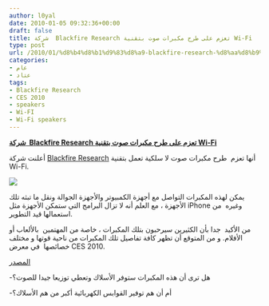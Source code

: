 ```yaml
---
author: l0yal
date: 2010-01-05 09:32:36+00:00
draft: false
title: شركة  Blackfire Research تعزم على طرح مكبرات صوت بتقنية Wi-Fi
type: post
url: /2010/01/%d8%b4%d8%b1%d9%83%d8%a9-blackfire-research-%d8%aa%d8%b9%d8%b2%d9%85-%d8%b9%d9%84%d9%89-%d8%b7%d8%b1%d8%ad-%d9%85%d9%83%d8%a8%d8%b1%d8%a7%d8%aa-%d8%b5%d9%88%d8%aa-%d8%a8%d8%aa%d9%82%d9%86%d9%8a%d8%a9/
categories:
- عام
- عتاد
tags:
- Blackfire Research
- CES 2010
- speakers
- Wi-FI
- Wi-Fi speakers
---
```


[**شركة  Blackfire Research تعزم على طرح مكبرات صوت بتقنية Wi-Fi**](https://www.it-scoop.com/2010/01/%d8%b4%d8%b1%d9%83%d8%a9-blackfire-research-%d8%aa%d8%b9%d8%b2%d9%85-%d8%b9%d9%84%d9%89-%d8%b7%d8%b1%d8%ad-%d9%85%d9%83%d8%a8%d8%b1%d8%a7%d8%aa-%d8%b5%d9%88%d8%aa-%d8%a8%d8%aa%d9%82%d9%86%d9%8a%d8%a9/)


أعلنت شركة [ Blackfire Research](http://www.bfrx.com/) أنها تعزم  طرح مكبرات صوت لا سلكية تعمل بتقنية Wi-Fi.

[![](https://www.it-scoop.com/wp-content/uploads/2010/01/BRSpeakers_270x269.jpg)
](https://www.it-scoop.com/2010/01/%d8%b4%d8%b1%d9%83%d8%a9-blackfire-research-%d8%aa%d8%b9%d8%b2%d9%85-%d8%b9%d9%84%d9%89-%d8%b7%d8%b1%d8%ad-%d9%85%d9%83%d8%a8%d8%b1%d8%a7%d8%aa-%d8%b5%d9%88%d8%aa-%d8%a8%d8%aa%d9%82%d9%86%d9%8a%d8%a9/)

يمكن لهذه المكبرات التواصل مع أجهزة الكمبيوتر والأجهزة الجوالة ونقل ما تبثه تلك الأجهزة ، مع العلم أنه لا تزال البرامج التي ستمكن الأجهزة مثل iPhone وغيره  من استعمالها قيد التطوير.

من الأكيد  جدا بأن الكثيرين سيرحبون بتلك المكبرات ، خاصة من المهتمين  بالألعاب أو الأفلام. و من المتوقع أن تظهر كافة تفاصيل تلك المكبرات من ناحية قوتها و مختلف خصائصها  في معرض CES 2010.

[المصدر](http://news.cnet.com/8301-17938_105-10424109-1.html)

-هل ترى أن هذه المكبرات ستوفر الأسلاك وتعطي توزيعا جيدا للصوت؟

-أم أن هم توفير القوابس الكهربائية أكبر من هم الأسلاك؟
